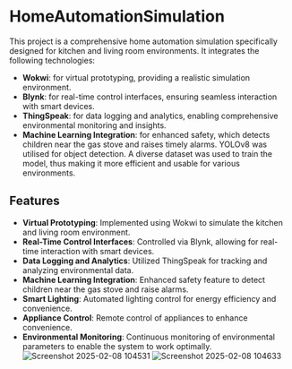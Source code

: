 # HomeAutomationSimulation
This project is a comprehensive home automation simulation specifically designed for kitchen and living room environments. 
It integrates the following technologies:

- **Wokwi**: for virtual prototyping, providing a realistic simulation environment.
- **Blynk**: for real-time control interfaces, ensuring seamless interaction with smart devices.
- **ThingSpeak**: for data logging and analytics, enabling comprehensive environmental monitoring and insights.
- **Machine Learning Integration**: for enhanced safety, which detects children near the gas stove and raises timely alarms. YOLOv8 was utilised for object detection. A diverse dataset was used to train the model, thus making it more efficient and usable for various environments.
## Features

- **Virtual Prototyping**: Implemented using Wokwi to simulate the kitchen and living room environment.
- **Real-Time Control Interfaces**: Controlled via Blynk, allowing for real-time interaction with smart devices.
- **Data Logging and Analytics**: Utilized ThingSpeak for tracking and analyzing environmental data.
- **Machine Learning Integration**: Enhanced safety feature to detect children near the gas stove and raise alarms.
- **Smart Lighting**: Automated lighting control for energy efficiency and convenience.
- **Appliance Control**: Remote control of appliances to enhance convenience.
- **Environmental Monitoring**: Continuous monitoring of environmental parameters to enable the system to work optimally.
![Screenshot 2025-02-08 104531](https://github.com/user-attachments/assets/09720507-4937-4158-a42e-282cc9d11c4b)
![Screenshot 2025-02-08 104633](https://github.com/user-attachments/assets/d8da8ded-b22c-4e01-89d5-6622fbaeb06f)
